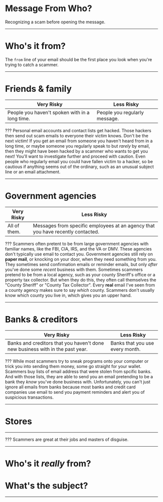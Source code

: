 

# Message From Who?
Recognizing a scam before opening the message.

---
# Who's it from?
The `from` line of your email should be the first place you look when you're trying to catch a scammer.

---
# Friends & family
Very Risky | Less Risky
-----------|-----------
People you haven't spoken with in a long time. | People you regularly message.

???
Personal email accounts and contact lists get hacked. Those hackers then send out scam emails to everyone their victim knows.
Don't be the next victim!
If you get an email from someone you haven't heard from in a long time, or maybe someone you regularly speak to but *rarely* by email, then they might have been hacked by a scammer who wants to get you next! You'll want to investigate further and proceed with caution.
Even people who regularly email you could have fallen victim to a hacker, so be cautious if anything seems out of the ordinary, such as an unusual subject line or an email attachment.

---
# Government agencies
Very Risky | Less Risky
-----------|-----------
All of them. | Messages from specific employees at an agency that you have recently contacted.

???
Scammers often pretent to be from large government agencies with familiar names, like the FBI, CIA, IRS, and the VA or DMV. These agencies don't typically use email to contact you. Government agencies still rely on **paper mail**, or knocking on your door, when they need something from you. They sometimes send confirmation emails or reminder emails, but only *after* you've done some *recent* business with them.
Sometimes scammers pretend to be from a local agency, such as your county Sheriff's office or a property tax collector. But when they do this, they often call themselves the "County Sheriff" or "County Tax Collector". Every **real** email I've seen from a county agency makes sure to say *which* county. Scammers don't usually know which county you live in, which gives you an upper hand.

---
# Banks & creditors
Very Risky | Less Risky
-----------|-----------
Banks and creditors that you haven't done new business with in the past year. | Banks that you use every month.

???
While most scammers try to sneak programs onto your computer or trick you into sending them money, some go straight for your wallet. Scammers buy lists of email address that were stolen from spcific banks. And with those lists, they are able to send you an email pretending to be a bank they *know* you've done business with.
Unfortunately, you can't just ignore all emails from banks because most banks and credit card companies use email to send you payment reminders and alert you of suspicious transactions.

---
# Stores

---

???
Scammers are great at their jobs and masters of disguise.

---
# Who's it *really* from?
# What's the subject?

---
<!--stackedit_data:
eyJoaXN0b3J5IjpbLTE5MTY3MTQ2OTQsLTExNTk4NDQwODUsLT
IzMDI0MTU4OSwtNjc4MTI4NDQ2LC05NTk1MzkwNDQsLTIxMDkz
MDY2NTEsNzU2OTIxNTc5LDc5NzAwMjc4OSw4Mjk2NjA1LC01Nj
kxNjc5MzBdfQ==
-->